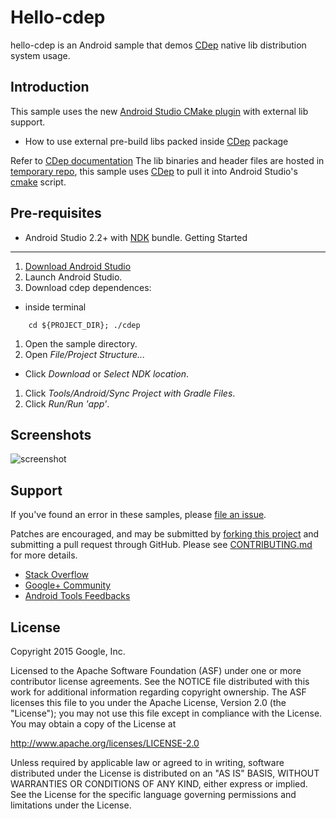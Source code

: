 Hello-cdep
=========
hello-cdep is an Android sample that demos [CDep](https://github.com/google/cdep) native lib distribution system usage.

Introduction
------------
This sample uses the new [Android Studio CMake plugin](http://tools.android.com/tech-docs/external-c-builds) with external lib support.
* How to use external pre-build libs packed inside [CDep](https://github.com/google/cdep) package

Refer to [CDep documentation](http://github.com/google/cdep/blob/master/README.md)
The lib binaries and header files are hosted in [temporary repo](https://github.com/ggfan/hello-CDep/releases), this sample uses 
[CDep](https://github.com/google/cdep) to pull it into Android Studio's [cmake](https://cmake.org/documentation) script.

Pre-requisites
--------------
- Android Studio 2.2+ with [NDK](https://developer.android.com/ndk/) bundle.
Getting Started
---------------
1. [Download Android Studio](http://developer.android.com/sdk/index.html)
1. Launch Android Studio.
1. Download cdep dependences:
* inside terminal
```
    cd ${PROJECT_DIR}; ./cdep
```
1. Open the sample directory.
1. Open *File/Project Structure...*
  - Click *Download* or *Select NDK location*.
1. Click *Tools/Android/Sync Project with Gradle Files*.
1. Click *Run/Run 'app'*.

Screenshots
-----------
![screenshot](screenshot.png)

Support
-------
If you've found an error in these samples, please [file an issue](https://github.com/googlesamples/android-ndk/issues/new).

Patches are encouraged, and may be submitted by [forking this project](https://github.com/googlesamples/android-ndk/fork) and
submitting a pull request through GitHub. Please see [CONTRIBUTING.md](../CONTRIBUTING.md) for more details.

- [Stack Overflow](http://stackoverflow.com/questions/tagged/android-ndk)
- [Google+ Community](https://plus.google.com/communities/105153134372062985968)
- [Android Tools Feedbacks](http://tools.android.com/feedback)

License
-------
Copyright 2015 Google, Inc.

Licensed to the Apache Software Foundation (ASF) under one or more contributor
license agreements.  See the NOTICE file distributed with this work for
additional information regarding copyright ownership.  The ASF licenses this
file to you under the Apache License, Version 2.0 (the "License"); you may not
use this file except in compliance with the License.  You may obtain a copy of
the License at

  http://www.apache.org/licenses/LICENSE-2.0

Unless required by applicable law or agreed to in writing, software
distributed under the License is distributed on an "AS IS" BASIS, WITHOUT
WARRANTIES OR CONDITIONS OF ANY KIND, either express or implied.  See the
License for the specific language governing permissions and limitations under
the License.
